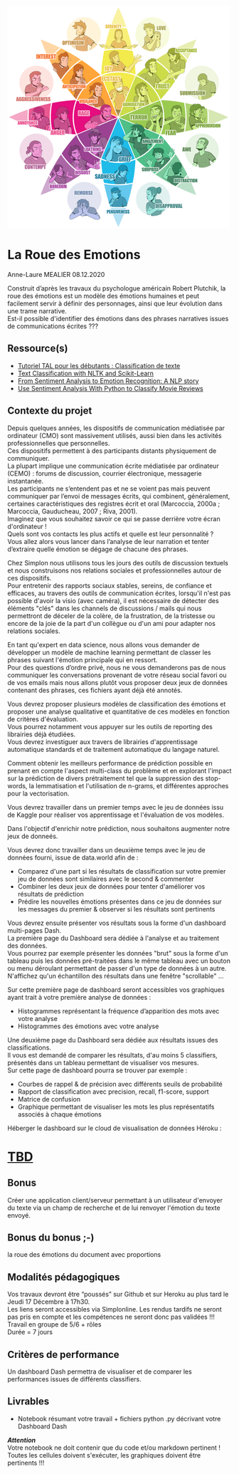 <img alt="plot" height="500" src="./assets/wheel.png" width="500"/>

# La Roue des Emotions  

Anne-Laure MEALIER 08.12.2020  

Construit d’après les travaux du psychologue américain Robert Plutchik, la roue des émotions est un modèle des émotions humaines et peut facilement servir à définir des personnages, ainsi que leur évolution dans une trame narrative.  
Est-il possible d'identifier des émotions dans des phrases narratives issues de communications écrites ???  

## Ressource(s)  

* [Tutoriel TAL pour les débutants : Classification de texte](https://www.actuia.com/contribution/victorbigand/tutoriel-tal-pour-les-debutants-classification-de-texte/)  
* [Text Classification with NLTK and Scikit-Learn](https://bbengfort.github.io/tutorials/2016/05/19/text-classification-nltk-sckit-learn.html)  
* [From Sentiment Analysis to Emotion Recognition: A NLP story](https://medium.com/neuronio/from-sentiment-analysis-to-emotion-recognition-a-nlp-story-bcc9d6ff61ae)  
* [Use Sentiment Analysis With Python to Classify Movie Reviews](https://realpython.com/sentiment-analysis-python/#how-classification-works)  

## Contexte du projet  

Depuis quelques années, les dispositifs de communication médiatisée par ordinateur (CMO) sont massivement utilisés, aussi bien dans les activités professionnelles que personnelles.  
Ces dispositifs permettent à des participants distants physiquement de communiquer.  
La plupart implique une communication écrite médiatisée par ordinateur (CEMO) : forums de discussion, courrier électronique, messagerie instantanée.  
Les participants ne s’entendent pas et ne se voient pas mais peuvent communiquer par l’envoi de messages écrits, qui combinent, généralement, certaines caractéristiques des registres écrit et oral (Marcoccia, 2000a ; Marcoccia, Gauducheau, 2007 ; Riva, 2001).  
Imaginez que vous souhaitez savoir ce qui se passe derrière votre écran d'ordinateur !  
Quels sont vos contacts les plus actifs et quelle est leur personnalité ?  
Vous allez alors vous lancer dans l’analyse de leur narration et tenter d’extraire quelle émotion se dégage de chacune des phrases.  

Chez Simplon nous utilisons tous les jours des outils de discussion textuels et nous construisons nos relations sociales et professionnelles autour de ces dispositifs.  
Pour entretenir des rapports sociaux stables, sereins, de confiance et efficaces, au travers des outils de communication écrites, lorsqu'il n'est pas possible d'avoir la visio (avec caméra), il est nécessaire de détecter des éléments "clés" dans les channels de discussions / mails qui nous permettront de déceler de la colère, de la frustration, de la tristesse ou encore de la joie de la part d'un collègue ou d'un ami pour adapter nos relations sociales.  

En tant qu'expert en data science, nous allons vous demander de développer un modèle de machine learning permettant de classer les phrases suivant l'émotion principale qui en ressort.  
Pour des questions d’ordre privé, nous ne vous demanderons pas de nous communiquer les conversations provenant de votre réseau social favori ou de vos emails mais nous allons plutôt vous proposer deux jeux de données contenant des phrases, ces fichiers ayant déjà été annotés.  

Vous devrez proposer plusieurs modèles de classification des émotions et proposer une analyse qualitative et quantitative de ces modèles en fonction de critères d'évaluation.  
Vous pourrez notamment vous appuyer sur les outils de reporting des librairies déjà étudiées.  
Vous devrez investiguer aux travers de librairies d'apprentissage automatique standards et de traitement automatique du langage naturel.  

Comment obtenir les meilleurs performance de prédiction possible en prenant en compte l'aspect multi-class du problème et en explorant l'impact sur la prédiction de divers prétraitement tel que la suppression des stop-words, la lemmatisation et l'utilisation de n-grams, et différentes approches pour la vectorisation.  

Vous devrez travailler dans un premier temps avec le jeu de données issu de Kaggle pour réaliser vos apprentissage et l'évaluation de vos modèles.  

Dans l'objectif d'enrichir notre prédiction, nous souhaitons augmenter notre jeux de donneés.  

Vous devrez donc travailler dans un deuxième temps avec le jeu de données fourni, issue de data.world afin de :  
* Comparez d'une part si les résultats de classification sur votre premier jeu de données sont similaires avec le second & commenter  
* Combiner les deux jeux de données pour tenter d'améliorer vos résultats de prédiction  
* Prédire les nouvelles émotions présentes dans ce jeu de données sur les messages du premier & observer si les résultats sont pertinents  

Vous devrez ensuite présenter vos résultats sous la forme d'un dashboard multi-pages Dash.  
La première page du Dashboard sera dédiée à l'analyse et au traitement des données.  
Vous pourrez par exemple présenter les données "brut" sous la forme d'un tableau puis les données pré-traitées dans le même tableau avec un bouton ou menu déroulant permettant de passer d'un type de données à un autre.  
N'affichez qu'un échantillon des résultats dans une fenêtre "scrollable" ...  

Sur cette première page de dashboard seront accessibles vos graphiques ayant trait à votre première analyse de données :  
* Histogrammes représentant la fréquence d’apparition des mots avec votre analyse  
* Histogrammes des émotions avec votre analyse  

Une deuxième page du Dashboard sera dédiée aux résultats issues des classifications.  
Il vous est demandé de comparer les résultats, d'au moins 5 classifiers, présentés dans un tableau permettant de visualiser vos mesures.  
Sur cette page de dashboard pourra se trouver par exemple :  
* Courbes de rappel & de précision avec différents seuils de probabilité  
* Rapport de classification avec precision, recall, f1-score, support  
* Matrice de confusion  
* Graphique permettant de visualiser les mots les plus représentatifs associés à chaque émotions  

Héberger le dashboard sur le cloud de visualisation de données Héroku :  

# [TBD](TBD)  

## Bonus  

Créer une application client/serveur permettant à un utilisateur d'envoyer du texte via un champ de recherche et de lui renvoyer l'émotion du texte envoyé.

## Bonus du bonus ;-)  

la roue des émotions du document avec proportions  

## Modalités pédagogiques  

Vos travaux devront être “poussés” sur Github et sur Heroku au plus tard le Jeudi 17 Décembre à 17h30.  
Les liens seront accessibles via Simplonline.
Les rendus tardifs ne seront pas pris en compte et les compétences ne seront donc pas validées !!!  
Travail en groupe de 5/6 + rôles  
Durée = 7 jours  

## Critères de performance  

Un dashboard Dash permettra de visualiser et de comparer les performances issues de différents classifiers.  

## Livrables  

* Notebook résumant votre travail + fichiers python .py décrivant votre Dashboard Dash  

***Attention***  
Votre notebook ne doit contenir que du code et/ou markdown pertinent !  
Toutes les cellules doivent s'exécuter, les graphiques doivent être pertinents !!!  
